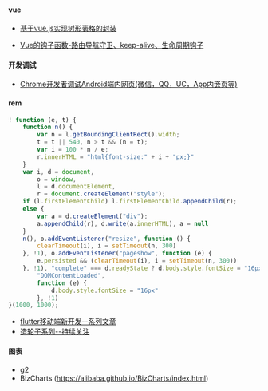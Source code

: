 #### vue

* [基于vue.js实现树形表格的封装](https://juejin.im/post/5b568730f265da0fa1222a4c)

* [Vue的钩子函数-路由导航守卫、keep-alive、生命周期钩子](https://juejin.im/post/5b41bdef6fb9a04fe63765f1)

  

#### 开发调试

* [Chrome开发者调试Android端内网页(微信，QQ，UC，App内嵌页等)](https://juejin.im/post/5b558be7e51d4519984139e6)

#### rem

```js
! function (e, t) {
    function n() {
        var n = l.getBoundingClientRect().width;
        t = t || 540, n > t && (n = t);
        var i = 100 * n / e;
        r.innerHTML = "html{font-size:" + i + "px;}"
    }
    var i, d = document,
        o = window,
        l = d.documentElement,
        r = document.createElement("style");
    if (l.firstElementChild) l.firstElementChild.appendChild(r);
    else {
        var a = d.createElement("div");
        a.appendChild(r), d.write(a.innerHTML), a = null
    }
    n(), o.addEventListener("resize", function () {
        clearTimeout(i), i = setTimeout(n, 300)
    }, !1), o.addEventListener("pageshow", function (e) {
        e.persisted && (clearTimeout(i), i = setTimeout(n, 300))
    }, !1), "complete" === d.readyState ? d.body.style.fontSize = "16px" : d.addEventListener(
        "DOMContentLoaded",
        function (e) {
            d.body.style.fontSize = "16px"
        }, !1)
}(1000, 1000);
```



* [flutter移动端新开发--系列文章](https://juejin.im/user/59ed44cf6fb9a0451c398c45/posts)
* [造轮子系列--持续关注](https://juejin.im/user/57e0e4dac4c9710061387d0e)





#### 图表

* g2
* BizCharts (https://alibaba.github.io/BizCharts/index.html)

